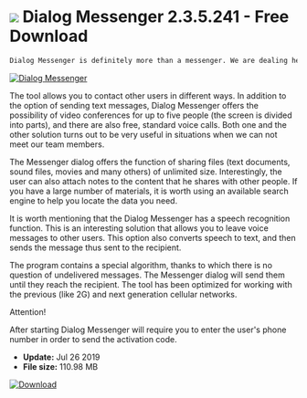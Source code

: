 # ![](https://cdn.softexe.net/static/icon/5/dialog-messenger-8451.png) Dialog Messenger 2.3.5.241 - Free Download

```sh
Dialog Messenger is definitely more than a messenger. We are dealing here with a powerful application equipped with various functions useful during group projects both inside and outside the company.
```
[![Dialog Messenger](https://gallery.dpcdn.pl/imgc/Tools/87288/g_-_420x350_1.5_-_x628c67f5-0bae-400e-acc2-efeac854962e.jpg)](https://softexe.net/win/internet/messenger/dialog-messenger:hdep.html)

The tool allows you to contact other users in different ways. In addition to the option of sending text messages, Dialog Messenger offers the possibility of video conferences for up to five people (the screen is divided into parts), and there are also free, standard voice calls. Both one and the other solution turns out to be very useful in situations when we can not meet our team members.
 
 The Messenger dialog offers the function of sharing files (text documents, sound files, movies and many others) of unlimited size. Interestingly, the user can also attach notes to the content that he shares with other people. If you have a large number of materials, it is worth using an available search engine to help you locate the data you need.
 
 It is worth mentioning that the Dialog Messenger has a speech recognition function. This is an interesting solution that allows you to leave voice messages to other users. This option also converts speech to text, and then sends the message thus sent to the recipient.
 
 The program contains a special algorithm, thanks to which there is no question of undelivered messages. The Messenger dialog will send them until they reach the recipient. The tool has been optimized for working with the previous (like 2G) and next generation cellular networks.
 
 Attention!
 
 After starting Dialog Messenger will require you to enter the user's phone number in order to send the activation code.


- **Update:** Jul 26 2019
- **File size:** 110.98 MB

[![Download](https://cdn.softexe.net/static/img/download.png)](https://softexe.net/win/internet/messenger/dialog-messenger:hdep.html)


